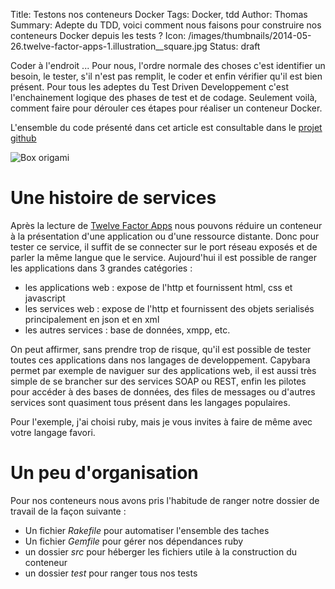 Title: Testons nos conteneurs Docker
Tags: Docker, tdd
Author: Thomas
Summary: Adepte du TDD, voici comment nous faisons pour construire nos conteneurs Docker depuis les tests ? 
Icon: /images/thumbnails/2014-05-26.twelve-factor-apps-1.illustration__square.jpg
Status: draft

Coder à l'endroit ... Pour nous, l'ordre normale des choses c'est identifier un besoin, le tester, s'il n'est pas remplit, le coder et enfin vérifier qu'il est bien présent. Pour tous les adeptes du Test Driven Developpement c'est l'enchainement logique des phases de test et de codage. Seulement voilà, comment faire pour dérouler ces étapes pour réaliser un conteneur Docker.

L'ensemble du code présenté dans cet article est consultable dans le [projet github](https://github.com/Deliverous/docker-tdd)

![Box origami]({filename}/images/2014-05-26.twelve-factor-apps-1.illustration.jpg)

# Une histoire de services

Après la lecture de [Twelve Factor Apps](2014-05-26.twelve-factor-apps-1.html) nous pouvons réduire un conteneur à la présentation d'une application ou d'une ressource distante. Donc pour tester ce service, il suffit de se connecter sur le port réseau exposés et de parler la même langue que le service. Aujourd'hui il est possible de ranger les applications dans 3 grandes catégories :
- les applications web : expose de l'http et fournissent html, css et javascript
- les services web : expose de l'http et fournissent des objets serialisés principalement en json et en xml
- les autres services : base de données, xmpp, etc.

On peut affirmer, sans prendre trop de risque, qu'il est possible de tester toutes ces applications dans nos langages de developpement. Capybara permet par exemple de naviguer sur des applications web, il est aussi très simple de se brancher sur des services SOAP ou REST, enfin les pilotes pour accéder à des bases de données, des files de messages ou d'autres services sont quasiment tous présent dans les langages populaires.

Pour l'exemple, j'ai choisi ruby, mais je vous invites à faire de même avec votre langage favori.

# Un peu d'organisation

Pour nos conteneurs nous avons pris l'habitude de ranger notre dossier de travail de la façon suivante : 
- Un fichier *Rakefile* pour automatiser l'ensemble des taches
- Un fichier *Gemfile* pour gérer nos dépendances ruby
- un dossier *src* pour héberger les fichiers utile à la construction du conteneur
- un dossier *test* pour ranger tous nos tests
